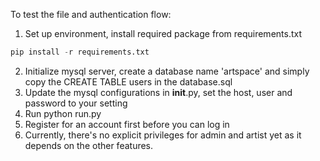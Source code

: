 To test the file and authentication flow:
1. Set up environment, install required package from requirements.txt
```python
pip install -r requirements.txt
```
2. Initialize mysql server, create a database name 'artspace' and simply copy the CREATE TABLE users in the database.sql
3. Update the mysql configurations in __init__.py, set the host, user and password to your setting
4. Run python run.py
5. Register for an account first before you can log in
6. Currently, there's no explicit privileges for admin and artist yet as it depends on the other features.